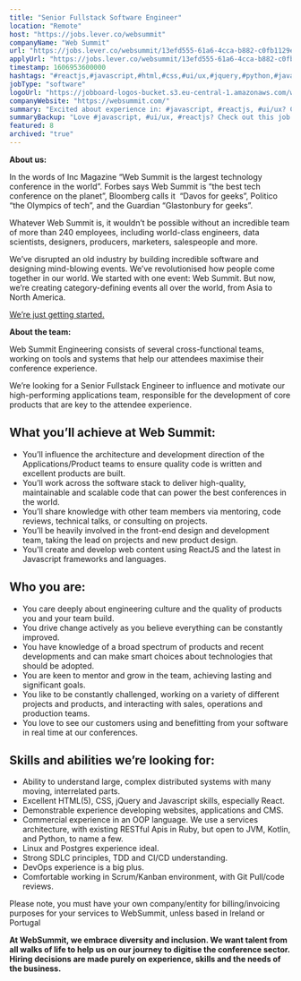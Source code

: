 ```yaml
---
title: "Senior Fullstack Software Engineer"
location: "Remote"
host: "https://jobs.lever.co/websummit"
companyName: "Web Summit"
url: "https://jobs.lever.co/websummit/13efd555-61a6-4cca-b882-c0fb1129e0f1"
applyUrl: "https://jobs.lever.co/websummit/13efd555-61a6-4cca-b882-c0fb1129e0f1/apply"
timestamp: 1606953600000
hashtags: "#reactjs,#javascript,#html,#css,#ui/ux,#jquery,#python,#java,#kotlin,#rubylang"
jobType: "software"
logoUrl: "https://jobboard-logos-bucket.s3.eu-central-1.amazonaws.com/web-summit"
companyWebsite: "https://websummit.com/"
summary: "Excited about experience in: #javascript, #reactjs, #ui/ux? Check out this job post!"
summaryBackup: "Love #javascript, #ui/ux, #reactjs? Check out this job post!"
featured: 8
archived: "true"
---
```


**About us:**

In the words of Inc Magazine “Web Summit is the largest technology conference in the world”. Forbes says Web Summit is “the best tech conference on the planet”, Bloomberg calls it  “Davos for geeks”, Politico “the Olympics of tech”, and the Guardian “Glastonbury for geeks”.

Whatever Web Summit is, it wouldn’t be possible without an incredible team of more than 240 employees, including world-class engineers, data scientists, designers, producers, marketers, salespeople and more.

We’ve disrupted an old industry by building incredible software and designing mind-blowing events. We’ve revolutionised how people come together in our world. We started with one event: Web Summit. But now, we’re creating category-defining events all over the world, from Asia to North America.  

[We’re just getting started.](https://youtu.be/HmcKuSjAdL4)

**About the team:**

Web Summit Engineering consists of several cross-functional teams, working on tools and systems that help our attendees maximise their conference experience. 

We’re looking for a Senior Fullstack Engineer to influence and motivate our high-performing applications team, responsible for the development of core products that are key to the attendee experience. 

## What you’ll achieve at Web Summit:

*   You’ll influence the architecture and development direction of the Applications/Product teams to ensure quality code is written and excellent products are built.  
*   You’ll work across the software stack to deliver high-quality, maintainable and scalable code that can power the best conferences in the world.
*   You’ll share knowledge with other team members via mentoring, code reviews, technical talks, or consulting on projects.
*   You’ll be heavily involved in the front-end design and development team, taking the lead on projects and new product design.
*   You'll create and develop web content using ReactJS and the latest in Javascript frameworks and languages.

## Who you are:

*   You care deeply about engineering culture and the quality of products you and your team build.
*   You drive change actively as you believe everything can be constantly improved.
*   You have knowledge of a broad spectrum of products and recent developments and can make smart choices about technologies that should be adopted.
*   You are keen to mentor and grow in the team, achieving lasting and significant goals.
*   You like to be constantly challenged, working on a variety of different projects and products, and interacting with sales, operations and production teams. 
*   You love to see our customers using and benefitting from your software in real time at our conferences.

## Skills and abilities we’re looking for:

*   Ability to understand large, complex distributed systems with many moving, interrelated parts.
*   Excellent HTML(5), CSS, jQuery and Javascript skills, especially React.
*   Demonstrable experience developing websites, applications and CMS.
*   Commercial experience in an OOP language. We use a services architecture, with existing RESTful Apis in Ruby, but open to JVM, Kotlin, and Python, to name a few.
*   Linux and Postgres experience ideal.
*   Strong SDLC principles, TDD and CI/CD understanding. 
*   DevOps experience is a big plus.
*   Comfortable working in Scrum/Kanban environment, with Git Pull/code reviews.

Please note, you must have your own company/entity for billing/invoicing purposes for your services to WebSummit, unless based in Ireland or Portugal

**At WebSummit, we embrace diversity and inclusion. We want talent from all walks of life to help us on our journey to digitise the conference sector. Hiring decisions are made purely on experience, skills and the needs of the business.**
